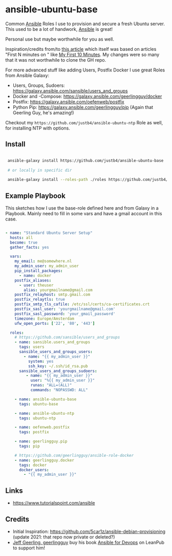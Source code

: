 # ansible-ubuntu-base

Common [Ansible](https://www.ansible.com/) Roles I use to provision and secure a fresh Ubuntu server.
This used to be a lot of handwork, [Ansible](https://www.ansible.com/) is great!

Personal use but maybe worthwhile for you as well.

Inspiration/credits from/to [this article](https://www.tricksofthetrades.net/2017/08/21/ansible-playbook-server-provisioning/) 
which itself was based on articles "First N minutes on "
like [My First 10 Minutes](https://www.codelitt.com/blog/my-first-10-minutes-on-a-server-primer-for-securing-ubuntu/).
My changes were so many that it was not worthwhile to clone the GH repo.

For more advanced stuff like adding Users, Postfix Docker I use great Roles from Ansible Galaxy:

* Users, Groups, Sudoers: https://galaxy.ansible.com/sansible/users_and_groups 
* Docker and -Compose: https://galaxy.ansible.com/geerlingguy/docker
* Postfix: https://galaxy.ansible.com/oefenweb/postfix
* Python Pip: https://galaxy.ansible.com/geerlingguy/pip (Again that Geerling Guy, he's amazing!) 

Checkout my `https://github.com/justb4/ansible-ubuntu-ntp` Role as well, for installing NTP with options.

## Install

```bash

 ansible-galaxy install https://github.com/justb4/ansible-ubuntu-base
 
 # or locally in specific dir
 
 ansible-galaxy install --roles-path ./roles https://github.com/justb4/ansible-ubuntu-base


```

## Example Playbook

This sketches how I use the base-role defined here and from Galaxy in a Playbook. Mainly need to fill in
some vars and have a gmail account in this case. 

```yaml

- name: "Standard Ubuntu Server Setup"
  hosts: all
  become: true
  gather_facts: yes

  vars:
    my_email: me@somewhere.nl
    my_admin_user: my_admin_user
    pip_install_packages:
      - name: docker
    postfix_aliases:
      - user: theuser
        alias: yourgmailname@gmail.com
    postfix_relayhost: smtp.gmail.com
    postfix_relaytls: true
    postfix_smtp_tls_cafile: /etc/ssl/certs/ca-certificates.crt
    postfix_sasl_user: 'yourgmailname@gmail.com'
    postfix_sasl_password: 'your_gmail_password'
    timezone: Europe/Amsterdam
    ufw_open_ports: ['22', '80', '443']

  roles:
    # https://github.com/sansible/users_and_groups
    - name: sansible.users_and_groups
      tags: users
      sansible_users_and_groups_users:
        - name: "{{ my_admin_user }}"
          system: yes
          ssh_key: ~/.ssh/id_rsa.pub
      sansible_users_and_groups_sudoers:
         - name: "{{ my_admin_user }}"
           user: "%{{ my_admin_user }}"
           runas: "ALL=(ALL)"
           commands: "NOPASSWD: ALL"

    - name: ansible-ubuntu-base
      tags: ubuntu-base

    - name: ansible-ubuntu-ntp
      tags: ubuntu-ntp

    - name: oefenweb.postfix
      tags: postfix

    - name: geerlingguy.pip
      tags: pip

    # https://github.com/geerlingguy/ansible-role-docker
    - name: geerlingguy.docker
      tags: docker
      docker_users:
        - "{{ my_admin_user }}"

```

## Links

* https://www.tutorialspoint.com/ansible

## Credits

* Initial Inspiration: https://github.com/5car1z/ansible-debian-provisioning (update 2021: that repo now private or deleted?)
* [Jeff Geerling, geerlingguy](https://galaxy.ansible.com/geerlingguy) buy his book [Ansible for Devops](https://leanpub.com/ansible-for-devops) on LeanPub to support him!

